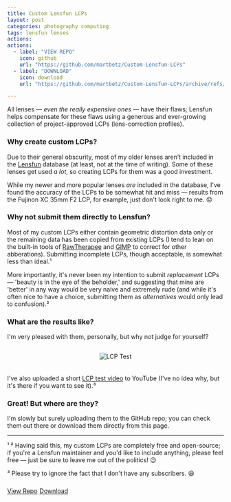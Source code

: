```yaml
---
title: Custom Lensfun LCPs
layout: post
categories: photography computing
tags: lensfun lenses
actions: 
actions: 
  - label: "VIEW REPO"
    icon: github
    url: "https://github.com/martbetz/Custom-Lensfun-LCPs"
  - label: "DOWNLOAD"
    icon: download
    url: "https://github.com/martbetz/Custom-Lensfun-LCPs/archive/refs/heads/main.zip"

---
```


All lenses — <i>even the really expensive ones</i> — have their flaws; Lensfun helps compensate for these flaws using a generous and ever-growing collection of project-approved LCPs (lens-correction profiles).

### Why create custom LCPs? ###

Due to their general obscurity, most of my older lenses aren’t included in the [Lensfun](https://github.com/lensfun/lensfun) database (at least, not at the time of writing). Some of these lenses get used _a lot_, so creating LCPs for them was a good investment. 

While my newer and more popular lenses _are_ included in the database, I've found the accuracy of the LCPs to be somewhat hit and miss — results from the Fujinon XC 35mm F2 LCP, for example, just don't look right to me. 😞 

### Why not submit them directly to Lensfun? ###

Most of my custom LCPs either contain geometric distortion data only or the remaining data has been copied from existing LCPs (I tend to lean on the built-in tools of [RawTherapee](https://github.com/Beep6581/RawTherapee) and [GIMP](https://github.com/GNOME/gimp) to correct for other abberations). Submitting incomplete LCPs, though acceptable, is somewhat less than ideal.¹

More importantly, it's never been my intention to submit _replacement_ LCPs — 'beauty is in the eye of the beholder,' and suggesting that mine are 'better' in any way would be very naive and extremely rude (and while it's often nice to have a choice, submitting them as _alternatives_ would only lead to confusion).²

### What are the results like? ###

I'm very pleased with them, personally, but why not judge for yourself?

<div align="center">
<p>
 <img style="padding-top: 15px; padding-bottom: 20px;" src="https://assets0.ello.co/uploads/asset/attachment/15653744/ello-optimized-1a1cdaab.gif" alt="LCP Test">
</p>
</div>


I've also uploaded a short [LCP test video](https://youtu.be/r3FstrYvvno) to YouTube (I've no idea why, but it's there if you want to see it).³ 

### Great! But where are they? ###

I'm slowly but surely uploading them to the GitHub repo; you can check them out there or download them directly from this page.

---

¹ ² Having said this, my custom LCPs are completely free and open-source; if you're a Lensfun maintainer and you'd like to include anything, please feel free — just be sure to leave me out of the politics! 😉
<br>

³ Please try to ignore the fact that I don't have any subscribers.&nbsp;😆

<!-- Place this tag where you want the button to render. -->

<p style="padding-top: 10px;">
<a class="github-button" href="https://github.com/martbetz/Custom-Lensfun-LCPs" data-size="large" aria-label="View Repo">View Repo</a><a style="margin-right: 5px;"></a><a class="github-button" href="https://github.com/martbetz/Custom-Lensfun-LCPs/archive/refs/heads/main.zip" data-icon="octicon-download" data-size="large" aria-label="Download">Download</a>
</p>
